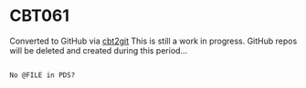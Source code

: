 # CBT061
Converted to GitHub via [cbt2git](https://github.com/wizardofzos/cbt2git)
This is still a work in progress. GitHub repos will be deleted and created during this period...
~~~~~~~~~~~~~~~~

No @FILE in PDS?
~~~~~~~~~~~~~~~~

